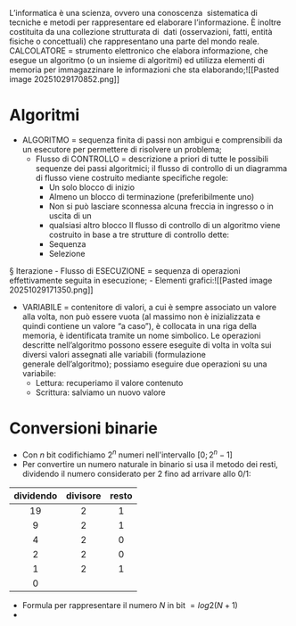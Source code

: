 
L’informatica è una scienza, ovvero una conoscenza  sistematica di tecniche e metodi per rappresentare ed elaborare l’informazione. È inoltre costituita da una collezione strutturata di 
dati (osservazioni, fatti, entità fisiche o concettuali) che rappresentano una parte del mondo reale.
	CALCOLATORE = strumento elettronico che elabora informazione, che esegue un algoritmo (o un insieme di algoritmi) ed utilizza elementi di memoria per immagazzinare le informazioni che sta elaborando;![[Pasted image 20251029170852.png]]	
# Algoritmi

- ALGORITMO = sequenza finita di passi non ambigui e comprensibili da un esecutore per permettere di risolvere un problema;
	- Flusso di CONTROLLO = descrizione a priori di tutte le possibili sequenze dei passi algoritmici; il flusso di controllo di un diagramma di flusso viene costruito mediante specifiche regole:
		- Un solo blocco di inizio
		- Almeno un blocco di terminazione (preferibilmente uno)
		- Non si può lasciare sconnessa alcuna freccia in ingresso o in uscita di un 
		- qualsiasi altro blocco
	 Il flusso di controllo di un algoritmo viene costruito in base a tre strutture di controllo dette: 
		- Sequenza
		- Selezione

§ Iterazione
	- Flusso di ESECUZIONE = sequenza di operazioni effettivamente seguita in esecuzione;
	- Elementi grafici:![[Pasted image 20251029171350.png]]

- VARIABILE = contenitore di valori, a cui è sempre associato un valore alla volta, non può essere vuota (al massimo non è inizializzata e quindi contiene un valore “a caso”), è collocata in una riga della memoria, è identificata tramite un nome simbolico. Le operazioni descritte nell’algoritmo possono essere eseguite di volta in volta sui diversi valori assegnati alle variabili (formulazione generale dell’algoritmo); possiamo eseguire due operazioni su una variabile:
	- Lettura: recuperiamo il valore contenuto
	- Scrittura: salviamo un nuovo valore

# Conversioni binarie

- Con *n* bit codifichiamo $2^n$ numeri nell'intervallo $[0; 2^n - 1]$
- Per convertire un numero naturale in binario si usa il metodo dei resti, dividendo il numero considerato per 2 fino ad arrivare allo 0/1: 

| dividendo | divisore | resto |
| :-------: | :------: | :---: |
|    19     |    2     |   1   |
|     9     |    2     |   1   |
|     4     |    2     |   0   |
|     2     |    2     |   0   |
|     1     |    2     |   1   |
|     0     |          |       |

- Formula per rappresentare il numero *N* in bit $=log2(N+1)$
- 